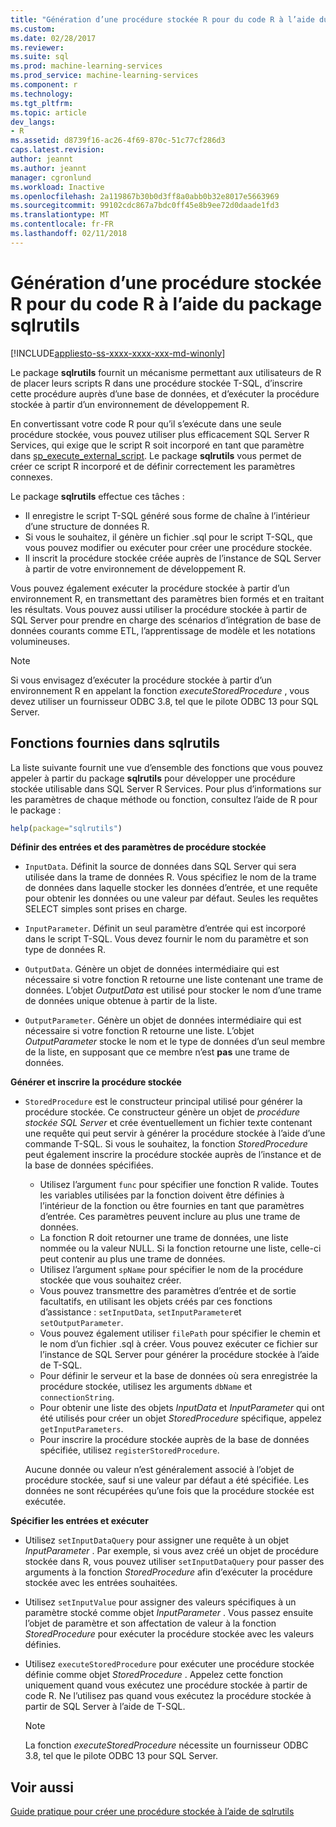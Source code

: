 ```yaml
---
title: "Génération d’une procédure stockée R pour du code R à l’aide du package sqlrutils | Microsoft Docs"
ms.custom: 
ms.date: 02/28/2017
ms.reviewer: 
ms.suite: sql
ms.prod: machine-learning-services
ms.prod_service: machine-learning-services
ms.component: r
ms.technology: 
ms.tgt_pltfrm: 
ms.topic: article
dev_langs:
- R
ms.assetid: d8739f16-ac26-4f69-870c-51c77cf286d3
caps.latest.revision: 
author: jeannt
ms.author: jeannt
manager: cgronlund
ms.workload: Inactive
ms.openlocfilehash: 2a119867b30b0d3ff8a0abb0b32e8017e5663969
ms.sourcegitcommit: 99102cdc867a7bdc0ff45e8b9ee72d0daade1fd3
ms.translationtype: MT
ms.contentlocale: fr-FR
ms.lasthandoff: 02/11/2018
---
```

# <a name="generating-an-r-stored-procedure-for-r-code-using-the-sqlrutils-package"></a>Génération d’une procédure stockée R pour du code R à l’aide du package sqlrutils
[!INCLUDE[appliesto-ss-xxxx-xxxx-xxx-md-winonly](../../includes/appliesto-ss-xxxx-xxxx-xxx-md-winonly.md)]

Le package **sqlrutils** fournit un mécanisme permettant aux utilisateurs de R de placer leurs scripts R dans une procédure stockée T-SQL, d’inscrire cette procédure auprès d’une base de données, et d’exécuter la procédure stockée à partir d’un environnement de développement R. 

En convertissant votre code R pour qu’il s’exécute dans une seule procédure stockée, vous pouvez utiliser plus efficacement SQL Server R Services, qui exige que le script R soit incorporé en tant que paramètre dans [sp_execute_external_script](../../relational-databases/system-stored-procedures/sp-execute-external-script-transact-sql.md). Le package **sqlrutils** vous permet de créer ce script R incorporé et de définir correctement les paramètres connexes.

Le package **sqlrutils** effectue ces tâches :

- Il enregistre le script T-SQL généré sous forme de chaîne à l’intérieur d’une structure de données R.
- Si vous le souhaitez, il génère un fichier .sql pour le script T-SQL, que vous pouvez modifier ou exécuter pour créer une procédure stockée.
- Il inscrit la procédure stockée créée auprès de l’instance de SQL Server à partir de votre environnement de développement R.

Vous pouvez également exécuter la procédure stockée à partir d’un environnement R, en transmettant des paramètres bien formés et en traitant les résultats. Vous pouvez aussi utiliser la procédure stockée à partir de SQL Server pour prendre en charge des scénarios d’intégration de base de données courants comme ETL, l’apprentissage de modèle et les notations volumineuses.

  > [!NOTE]
  > Si vous envisagez d’exécuter la procédure stockée à partir d’un environnement R en appelant la fonction *executeStoredProcedure* , vous devez utiliser un fournisseur ODBC 3.8, tel que le pilote ODBC 13 pour SQL Server.  
  
## <a name="functions-provided-in-sqlrutils"></a>Fonctions fournies dans sqlrutils

La liste suivante fournit une vue d’ensemble des fonctions que vous pouvez appeler à partir du package **sqlrutils** pour développer une procédure stockée utilisable dans SQL Server R Services. Pour plus d’informations sur les paramètres de chaque méthode ou fonction, consultez l’aide de R pour le package :

```R
help(package="sqlrutils") 
```

**Définir des entrées et des paramètres de procédure stockée**

- `InputData`. Définit la source de données dans SQL Server qui sera utilisée dans la trame de données R. Vous spécifiez le nom de la trame de données dans laquelle stocker les données d’entrée, et une requête pour obtenir les données ou une valeur par défaut. Seules les requêtes SELECT simples sont prises en charge.

- `InputParameter`. Définit un seul paramètre d’entrée qui est incorporé dans le script T-SQL. Vous devez fournir le nom du paramètre et son type de données R.

- `OutputData`. Génère un objet de données intermédiaire qui est nécessaire si votre fonction R retourne une liste contenant une trame de données. 
   L’objet *OutputData* est utilisé pour stocker le nom d’une trame de données unique obtenue à partir de la liste. 

- `OutputParameter`. Génère un objet de données intermédiaire qui est nécessaire si votre fonction R retourne une liste. L’objet *OutputParameter* stocke le nom et le type de données d’un seul membre de la liste, en supposant que ce membre n’est **pas** une trame de données. 


**Générer et inscrire la procédure stockée**


- `StoredProcedure` est le constructeur principal utilisé pour générer la procédure stockée.  Ce constructeur génère un objet de *procédure stockée SQL Server* et crée éventuellement un fichier texte contenant une requête qui peut servir à générer la procédure stockée à l’aide d’une commande T-SQL. Si vous le souhaitez, la fonction *StoredProcedure* peut également inscrire la procédure stockée auprès de l’instance et de la base de données spécifiées.

   + Utilisez l’argument `func` pour spécifier une fonction R valide. Toutes les variables utilisées par la fonction doivent être définies à l’intérieur de la fonction ou être fournies en tant que paramètres d’entrée. Ces paramètres peuvent inclure au plus une trame de données.
   + La fonction R doit retourner une trame de données, une liste nommée ou la valeur NULL. Si la fonction retourne une liste, celle-ci peut contenir au plus une trame de données.
   + Utilisez l’argument `spName` pour spécifier le nom de la procédure stockée que vous souhaitez créer.
   + Vous pouvez transmettre des paramètres d’entrée et de sortie facultatifs, en utilisant les objets créés par ces fonctions d’assistance : `setInputData`, `setInputParameter`et `setOutputParameter`.
   +  Vous pouvez également utiliser `filePath` pour spécifier le chemin et le nom d’un fichier .sql à créer. Vous pouvez exécuter ce fichier sur l’instance de SQL Server pour générer la procédure stockée à l’aide de T-SQL.
   + Pour définir le serveur et la base de données où sera enregistrée la procédure stockée, utilisez les arguments `dbName` et  `connectionString`.
   + Pour obtenir une liste des objets *InputData* et *InputParameter* qui ont été utilisés pour créer un objet *StoredProcedure* spécifique, appelez `getInputParameters`. 
   + Pour inscrire la procédure stockée auprès de la base de données spécifiée, utilisez `registerStoredProcedure`.

   Aucune donnée ou valeur n’est généralement associé à l’objet de procédure stockée, sauf si une valeur par défaut a été spécifiée. Les données ne sont récupérées qu’une fois que la procédure stockée est exécutée. 


**Spécifier les entrées et exécuter**

- Utilisez `setInputDataQuery` pour assigner une requête à un objet *InputParameter* . Par exemple, si vous avez créé un objet de procédure stockée dans R, vous pouvez utiliser `setInputDataQuery` pour passer des arguments à la fonction *StoredProcedure* afin d’exécuter la procédure stockée avec les entrées souhaitées.

- Utilisez `setInputValue` pour assigner des valeurs spécifiques à un paramètre stocké comme objet *InputParameter* . Vous passez ensuite l’objet de paramètre et son affectation de valeur à la fonction *StoredProcedure* pour exécuter la procédure stockée avec les valeurs définies.

- Utilisez `executeStoredProcedure` pour exécuter une procédure stockée définie comme objet *StoredProcedure* . Appelez cette fonction uniquement quand vous exécutez une procédure stockée à partir de code R. Ne l’utilisez pas quand vous exécutez la procédure stockée à partir de SQL Server à l’aide de T-SQL.

  > [!NOTE]
  > La fonction *executeStoredProcedure* nécessite un fournisseur ODBC 3.8, tel que le pilote ODBC 13 pour SQL Server.  
  
  



## <a name="see-also"></a>Voir aussi
[Guide pratique pour créer une procédure stockée à l’aide de sqlrutils](../../advanced-analytics/r-services/how-to-create-a-stored-procedure-using-sqlrutils.md)

